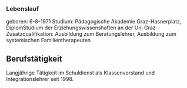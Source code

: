 ### Lebenslauf

geboren: 6-8-1971
Studium: Pädagogische Akademie Graz-Hasnerplatz, DiplomStudium der Erziehungswissenshaften an der Uni Graz
Zusatzqualifikation: Ausbildung zum Beratungslehrer, Ausbildung zum systemischen Familientherapeuten

## Berufstätigkeit

Langjährige Tätigkeit im Schuldienst als Klassenvorstand und Integrationslehrer seit 1998.



